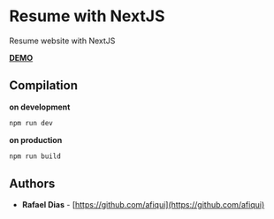 # Resume with NextJS

Resume website with NextJS

[**DEMO**](https://)

## Compilation
**on development**
```bash
npm run dev
```
**on production**
```bash
npm run build
```

## Authors

* **Rafael Dias** -  [https://github.com/afiqui](https://github.com/afiqui)
